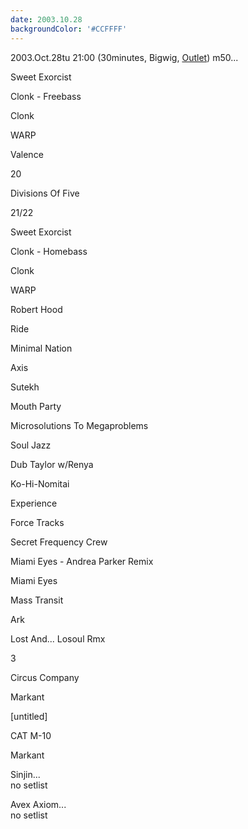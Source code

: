 ```yaml
---
date: 2003.10.28
backgroundColor: '#CCFFFF'
---
```


2003.Oct.28tu 21:00 (30minutes, Bigwig, [Outlet](http://www.illmeasures.com/)) m50...

Sweet Exorcist

Clonk - Freebass

Clonk

WARP

Valence

20

Divisions Of Five

21/22

Sweet Exorcist

Clonk - Homebass

Clonk

WARP

Robert Hood

Ride

Minimal Nation

Axis

Sutekh

Mouth Party

Microsolutions To Megaproblems

Soul Jazz

Dub Taylor w/Renya

Ko-Hi-Nomitai

Experience

Force Tracks

Secret Frequency Crew

Miami Eyes - Andrea Parker Remix

Miami Eyes

Mass Transit

Ark

Lost And... Losoul Rmx

3

Circus Company

Markant

\[untitled\]

CAT M-10

Markant


Sinjin...  
no setlist  

Avex Axiom...  
no setlist